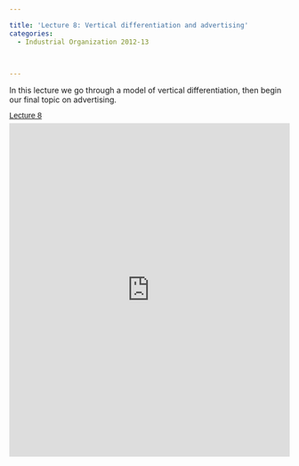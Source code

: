 ```yaml
---

title: 'Lecture 8: Vertical differentiation and advertising'
categories:
  - Industrial Organization 2012-13



---
```

In this lecture we go through a model of vertical differentiation, then begin our final topic on advertising.  <a title="View Lecture 8 on Scribd" href="http://www.scribd.com/doc/114873001/Lecture-8" style="margin: 12px auto 6px auto; font-family: Helvetica,Arial,Sans-serif; font-style: normal; font-variant: normal; font-weight: normal; font-size: 14px; line-height: normal; font-size-adjust: none; font-stretch: normal; -x-system-font: none; display: block; text-decoration: underline;">Lecture 8</a><iframe src="http://www.scribd.com/embeds/114873001/content?start_page=1&view_mode=scroll&access_key=key-2jn5e3t2jww9ymkvfjab" data-auto-height="true" data-aspect-ratio="1.33333333333333" scrolling="no" width="100%" height="600" frameborder="0"></iframe>